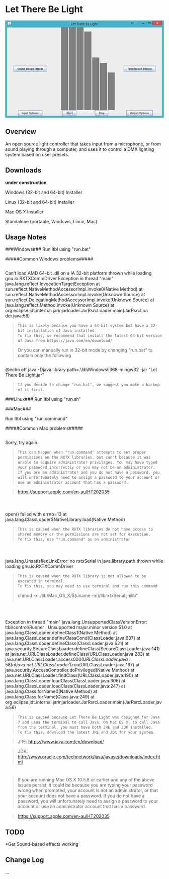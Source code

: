 Let There Be Light
=========

![Screenshot](https://github.com/natedawg1013/let-there-be-light/raw/dev/img/screenshot1.png)

Overview
--------
An open source light controller that takes input from a microphone, or from sound playing through a computer, and uses it to control a DMX lighting system based on user presets.

Downloads
---------
**under construction**

Windows (32-bit and 64-bit) Installer

Linux (32-bit and 64-bit) Installer

Mac OS X Installer

Standalone (portable, Windows, Linux, Mac)


Usage Notes
--------
###Windows###
Run ltbl using "run.bat"

#####Common Windows problems#####
>```
Can't load AMD 64-bit .dll on a
IA 32-bit platform thrown while loading gnu.io.RXTXCommDriver
Exception in thread "main" java.lang.reflect.InvocationTargetException
        at sun.reflect.NativeMethodAccessorImpl.invoke0(Native Method)
        at sun.reflect.NativeMethodAccessorImpl.invoke(Unknown Source)
        at sun.reflect.DelegatingMethodAccessorImpl.invoke(Unknown Source)
        at java.lang.reflect.Method.invoke(Unknown Source)
        at org.eclipse.jdt.internal.jarinjarloader.JarRsrcLoader.main(JarRsrcLoa
der.java:58)
>```
>This is likely because you have a 64-bit system but have a 32-bit installation of Java installed.
>To fix this, we recommend that install the latest 64-bit version of Java from https://java.com/en/download/

>Or you can manually run in 32-bit mode by changing "run.bat" to contain only the following
>```
@echo off
java -Djava.library.path=.\lib\Windows\i368-mingw32 -jar "Let There Be Light.jar"
>```
>If you decide to change "run.bat", we suggest you make a backup of it first.

###Linux###
Run ltbl using "run.sh"

###Mac###

Run ltbl using "run.command"

#####Common Mac problems#####
>```
Sorry, try again.
>```
>This can happen when "run.command" attempts to set proper permissions on the RXTX libraries, but can't because it was unable to acquire administrator privilages. You may have typed your password incorrectly or you may not be an administrator.
>If you are an administrator and you do not have a password, you will unfortunately need to assign a password to your account or use an administrator account that has a password.

>https://support.apple.com/en-au/HT202035

#

>```
open() failed with errno=13
	at java.lang.ClassLoader$NativeLibrary.load(Native Method)
>```
>This is caused when the RXTX libraries do not have access to shared memory or the permissions are not set for execution.
>To fix this, use "run.command" as an administrator

#

>```
java.lang.UnsatisfiedLinkError: no rxtxSerial in java.library.path thrown while loading gnu.io.RXTXCommDriver
>```
>This is caused when the RXTX library is not allowed to be executed in terminal.
>To fix this, you may need to use terminal and run this command
>```
>chmod -x ./lib/Mac_OS_X/$(uname -m)/librxtxSerial.jnilib"
>```

#

>```
Exception in thread "main" java.lang.UnsupportedClassVersionError: ltbl/control/Runner : Unsupported major.minor version 51.0
	at java.lang.ClassLoader.defineClass1(Native Method)
	at java.lang.ClassLoader.defineClassCond(ClassLoader.java:637)
	at java.lang.ClassLoader.defineClass(ClassLoader.java:621)
	at java.security.SecureClassLoader.defineClass(SecureClassLoader.java:141)
	at java.net.URLClassLoader.defineClass(URLClassLoader.java:283)
	at java.net.URLClassLoader.access$000(URLClassLoader.java:58)
	at java.net.URLClassLoader$1.run(URLClassLoader.java:197)
	at java.security.AccessController.doPrivileged(Native Method)
	at java.net.URLClassLoader.findClass(URLClassLoader.java:190)
	at java.lang.ClassLoader.loadClass(ClassLoader.java:306)
	at java.lang.ClassLoader.loadClass(ClassLoader.java:247)
	at java.lang.Class.forName0(Native Method)
	at java.lang.Class.forName(Class.java:249)
	at org.eclipse.jdt.internal.jarinjarloader.JarRsrcLoader.main(JarRsrcLoader.java:56)
>```
>This is caused because Let There Be Light was designed for Java 7 and uses the terminal to call Java. On Mac OS X, to call Java from the terminal, you must have both JRE and JDK installed.
>To fix this, download the latest JRE and JDK for your system.

>JRE: https://www.java.com/en/download/

>JDK: http://www.oracle.com/technetwork/java/javase/downloads/index.html

#
>If you are running Mac OS X 10.5.8 or earlier and any of the above issues persist, it could be because you are typing your password wrong when prompted, your account is not an administrator, or that your account does not have a password.
>If you do not have a password, you will unfortunately need to assign a password to your account or use an administrator account that has a password.

>https://support.apple.com/en-au/HT202035

TODO
----
*Get Sound-based effects working

Change Log
----------
...
